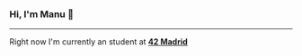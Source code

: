 ### Hi, I'm Manu 👋
------------------------------------------------------------

Right now I'm currently an student at **[42 Madrid](https://www.42madrid.com/en/)**
